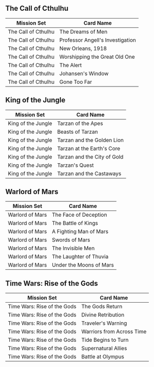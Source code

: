 
## The Call of Cthulhu
| Mission Set | Card Name |
|-----------|---------|
| The Call of Cthulhu | The Dreams of Men |
| The Call of Cthulhu | Professor Angell's Investigation |
| The Call of Cthulhu | New Orleans, 1918 |
| The Call of Cthulhu | Worshipping the Great Old One |
| The Call of Cthulhu | The Alert |
| The Call of Cthulhu | Johansen's Window |
| The Call of Cthulhu | Gone Too Far |

## King of the Jungle
| Mission Set | Card Name |
|-----------|---------|
| King of the Jungle | Tarzan of the Apes |
| King of the Jungle | Beasts of Tarzan |
| King of the Jungle | Tarzan and the Golden Lion |
| King of the Jungle | Tarzan at the Earth's Core |
| King of the Jungle | Tarzan and the City of Gold |
| King of the Jungle | Tarzan's Quest |
| King of the Jungle | Tarzan and the Castaways |

## Warlord of Mars
| Mission Set | Card Name |
|-----------|---------|
| Warlord of Mars | The Face of Deception |
| Warlord of Mars | The Battle of Kings |
| Warlord of Mars | A Fighting Man of Mars |
| Warlord of Mars | Swords of Mars |
| Warlord of Mars | The Invisible Men |
| Warlord of Mars | The Laughter of Thuvia |
| Warlord of Mars | Under the Moons of Mars |

## Time Wars: Rise of the Gods
| Mission Set | Card Name |
|-----------|---------|
| Time Wars: Rise of the Gods | The Gods Return |
| Time Wars: Rise of the Gods | Divine Retribution |
| Time Wars: Rise of the Gods | Traveler's Warning |
| Time Wars: Rise of the Gods | Warriors from Across Time |
| Time Wars: Rise of the Gods | Tide Begins to Turn |
| Time Wars: Rise of the Gods | Supernatural Allies |
| Time Wars: Rise of the Gods | Battle at Olympus |